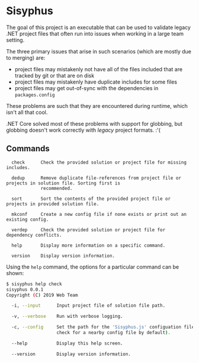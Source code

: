 # Sisyphus

The goal of this project is an executable that can be used to validate legacy .NET project files that often run into issues when working in a large team setting.

The three primary issues that arise in such scenarios (which are mostly due to merging) are:
* project files may mistakenly not have all of the files included that are tracked by git or that are on disk
* project files may mistakenly have duplicate includes for some files
* project files may get out-of-sync with the dependencies in `packages.config`

These problems are such that they are encountered during runtime, which isn't all that cool.

.NET Core solved most of these problems with support for globbing, but globbing doesn't work correctly with _legacy_ project formats. :'(

## Commands
```
  check      Check the provided solution or project file for missing includes.

  dedup      Remove duplicate file-references from project file or projects in solution file. Sorting first is
             recommended.

  sort       Sort the contents of the provided project file or projects in provided solution file.

  mkconf     Create a new config file if none exists or print out an existing config.

  verdep     Check the provided solution or project file for dependency conflicts.

  help       Display more information on a specific command.

  version    Display version information.
```

Using the `help` command, the options for a particular command can be shown:

```bash
$ sisyphus help check
sisyphus 0.0.1
Copyright (C) 2019 Web Team

  -i, --input      Input project file of solution file path.

  -v, --verbose    Run with verbose logging.

  -c, --config     Set the path for the 'Sisyphus.js' configuation file (commands that take an input path argument will
                   check for a nearby config file by default).

  --help           Display this help screen.

  --version        Display version information.
```